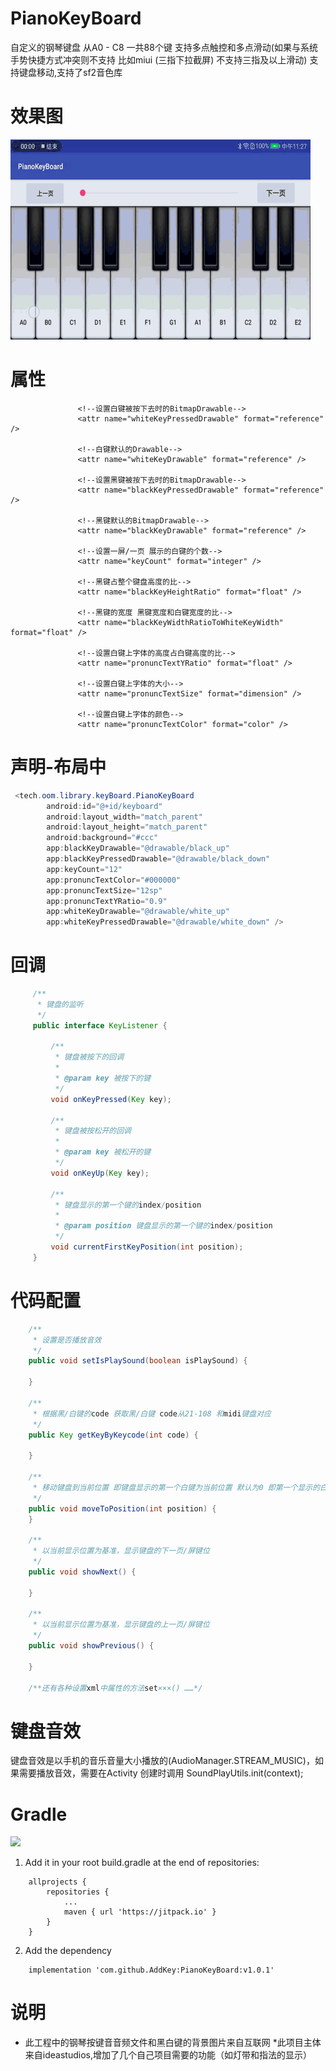 # PianoKeyBoard
自定义的钢琴键盘 从A0 - C8 一共88个键 支持多点触控和多点滑动(如果与系统手势快捷方式冲突则不支持 比如miui (三指下拉截屏) 不支持三指及以上滑动) 支持键盘移动,支持了sf2音色库

# 效果图
<img src="/screenshots/screenshot.gif"/>

# 属性

```
               <!--设置白键被按下去时的BitmapDrawable-->
               <attr name="whiteKeyPressedDrawable" format="reference" />

               <!--白键默认的Drawable-->
               <attr name="whiteKeyDrawable" format="reference" />

               <!--设置黑键被按下去时的BitmapDrawable-->
               <attr name="blackKeyPressedDrawable" format="reference" />

               <!--黑键默认的BitmapDrawable-->
               <attr name="blackKeyDrawable" format="reference" />

               <!--设置一屏/一页 展示的白键的个数-->
               <attr name="keyCount" format="integer" />

               <!--黑键占整个键盘高度的比-->
               <attr name="blackKeyHeightRatio" format="float" />

               <!--黑键的宽度 黑键宽度和白键宽度的比-->
               <attr name="blackKeyWidthRatioToWhiteKeyWidth" format="float" />

               <!--设置白键上字体的高度占白键高度的比-->
               <attr name="pronuncTextYRatio" format="float" />

               <!--设置白键上字体的大小-->
               <attr name="pronuncTextSize" format="dimension" />

               <!--设置白键上字体的颜色-->
               <attr name="pronuncTextColor" format="color" />
```
# 声明-布局中
```java
 <tech.oom.library.keyBoard.PianoKeyBoard
        android:id="@+id/keyboard"
        android:layout_width="match_parent"
        android:layout_height="match_parent"
        android:background="#ccc"
        app:blackKeyDrawable="@drawable/black_up"
        app:blackKeyPressedDrawable="@drawable/black_down"
        app:keyCount="12"
        app:pronuncTextColor="#000000"
        app:pronuncTextSize="12sp"
        app:pronuncTextYRatio="0.9"
        app:whiteKeyDrawable="@drawable/white_up"
        app:whiteKeyPressedDrawable="@drawable/white_down" />
```

# 回调
```java
     /**
      * 键盘的监听
      */
     public interface KeyListener {

         /**
          * 键盘被按下的回调
          *
          * @param key 被按下的键
          */
         void onKeyPressed(Key key);

         /**
          * 键盘被按松开的回调
          *
          * @param key 被松开的键
          */
         void onKeyUp(Key key);

         /**
          * 键盘显示的第一个键的index/position
          *
          * @param position 键盘显示的第一个键的index/position
          */
         void currentFirstKeyPosition(int position);
     }

```

# 代码配置
```java
    /**
     * 设置是否播放音效
     */
    public void setIsPlaySound(boolean isPlaySound) {

    }

    /**
     * 根据黑/白键的code 获取黑/白键 code从21-108 和midi键盘对应
     */
    public Key getKeyByKeycode(int code) {

    }

    /**
     * 移动键盘到当前位置 即键盘显示的第一个白键为当前位置 默认为0 即第一个显示的白键为A0
     */
    public void moveToPosition(int position) {
    }

    /**
     * 以当前显示位置为基准，显示键盘的下一页/屏键位
     */
    public void showNext() {

    }

    /**
     * 以当前显示位置为基准，显示键盘的上一页/屏键位
     */
    public void showPrevious() {

    }

    /**还有各种设置xml中属性的方法set×××() ……*/

```

# 键盘音效
键盘音效是以手机的音乐音量大小播放的(AudioManager.STREAM_MUSIC)，如果需要播放音效，需要在Activity 创建时调用 SoundPlayUtils.init(context);



# Gradle
[![](https://jitpack.io/v/ideastudios/PianoKeyBoard.svg)](https://jitpack.io/#ideastudios/PianoKeyBoard)


1. Add it in your root build.gradle at the end of repositories:
```
	allprojects {
		repositories {
			...
			maven { url 'https://jitpack.io' }
		}
	}
```
2. Add the dependency
```
	implementation 'com.github.AddKey:PianoKeyBoard:v1.0.1'

```



# 说明
* 此工程中的钢琴按键音音频文件和黑白键的背景图片来自互联网
*此项目主体来自ideastudios,增加了几个自己项目需要的功能（如灯带和指法的显示）
